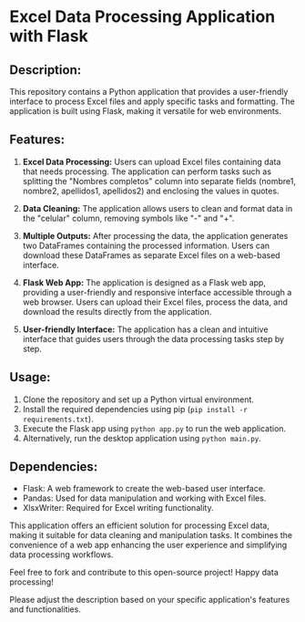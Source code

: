 # Excel Data Processing Application with Flask

## Description:

This repository contains a Python application that provides a user-friendly interface to process Excel files and apply specific tasks and formatting. The application is built using Flask, making it versatile for web environments.

## Features:

1. **Excel Data Processing:** Users can upload Excel files containing data that needs processing. The application can perform tasks such as splitting the "Nombres completos" column into separate fields (nombre1, nombre2, apellidos1, apellidos2) and enclosing the values in quotes.

2. **Data Cleaning:** The application allows users to clean and format data in the "celular" column, removing symbols like "-" and "+".

3. **Multiple Outputs:** After processing the data, the application generates two DataFrames containing the processed information. Users can download these DataFrames as separate Excel files on a web-based interface.

4. **Flask Web App:** The application is designed as a Flask web app, providing a user-friendly and responsive interface accessible through a web browser. Users can upload their Excel files, process the data, and download the results directly from the application.

5. **User-friendly Interface:** The application has a clean and intuitive interface that guides users through the data processing tasks step by step.

## Usage:

1. Clone the repository and set up a Python virtual environment.
2. Install the required dependencies using pip (`pip install -r requirements.txt`).
3. Execute the Flask app using `python app.py` to run the web application.
4. Alternatively, run the desktop application using `python main.py`.

## Dependencies:

- Flask: A web framework to create the web-based user interface.
- Pandas: Used for data manipulation and working with Excel files.
- XlsxWriter: Required for Excel writing functionality.

This application offers an efficient solution for processing Excel data, making it suitable for data cleaning and manipulation tasks. It combines the convenience of a web app enhancing the user experience and simplifying data processing workflows.

Feel free to fork and contribute to this open-source project! Happy data processing!

Please adjust the description based on your specific application's features and functionalities.